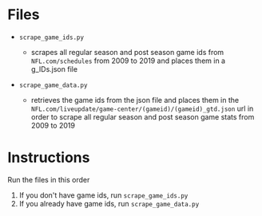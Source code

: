 # Files

* ```scrape_game_ids.py```

  * scrapes all regular season and post season game ids from ```NFL.com/schedules``` from 2009 to 2019 and places them in a g_IDs.json file

* ```scrape_game_data.py```

  * retrieves the game ids from the json file and places them in the ```NFL.com/liveupdate/game-center/(gameid)/(gameid)_gtd.json``` url 
in order to scrape all regular season and post season game stats from 2009 to 2019

# Instructions
Run the files in this order

 1. If you don't have game ids, run ```scrape_game_ids.py```
 2. If you already have game ids, run ```scrape_game_data.py```
